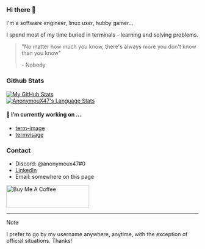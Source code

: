 ### Hi there 👋

I'm a software engineer, linux user, hubby gamer...

I spend most of my time buried in terminals - learning and solving problems.

> "No matter how much you know, there's always more you don't know than you know"
>
> \- Nobody

### Github Stats
<a href="https://github.com/AnonymouX47">
  <img align="center" src="https://github-readme-stats.vercel.app/api?username=AnonymouX47&show_icons=true&theme=dark&hide_title=true" alt="My GitHub Stats" />
</a>
<br>
<a href="https://github.com/AnonymouX47">
  <img align="center" src="https://github-readme-stats.vercel.app/api/top-langs/?username=AnonymouX47&layout=compact&title_color=6aa6f8&text_color=8a919a&icon_color=6aa6f8&bg_color=0e1116&exclude_repo=" alt="AnonymouX47's Language Stats" />
</a>

#### 🔭 I’m currently working on ...
- [term-image](https://github.com/AnonymouX47/term-image)
- [termvisage](https://github.com/AnonymouX47/termvisage)

### Contact
- Discord: @anonymoux47#0
- [LinkedIn](https://www.linkedin.com/in/toluwaleke-ogundipe/)
- Email: somewhere on this page

<a href="https://www.buymeacoffee.com/anonymoux47" target="_blank">
  <img src="https://cdn.buymeacoffee.com/buttons/v2/default-yellow.png" alt="Buy Me A Coffee" style="height: 60px !important;width: 217px !important;" >
</a>

- - -

> [!NOTE]
> I prefer to go by my username anywhere, anytime, with the exception of official situations. Thanks!

<!--
- 👯 I’m looking to collaborate on ...
- 🤔 I’m looking for help with ...
- 💬 Ask me about ...
-->